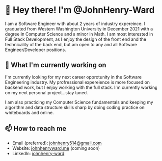 # :wave: Hey there! I'm @JohnHenry-Ward
I am a Software Engineer with about 2 years of industry expereince. I graduated from Western Washington University in December 2021 with a degree in Computer Science and a minor in Math. I am most interested in Full Stack Development, as I enjoy the design of the front end and
the technicality of the back end, but am open to any and all Software Engineer/Developer positions.

## 🌱 What I'm currently working on
I'm currently looking for my next career opprotunity in the Software Engineering industry. My profressional expereience is more focused on backend work, but I enjoy working with the full stack. I'm currently working on my next personal project...stay tuned.

I am also practicing my Computer Science fundamentals and keeping my algorithm and data structure skills sharp by doing coding practice on whiteboards and online.

## 📫 How to reach me
- Email (preferred): [johnhenry514@gmail.com](mailto:johnhenry514@gmail.com)
- Website: [johnhenryward.me]() (coming soon)
- LinkedIn: [johnhenry-ward](https://www.linkedin.com/in/johnhenry-ward/)
